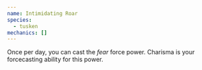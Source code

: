```yaml
---
name: Intimidating Roar
species:
  - tusken
mechanics: []
---
```

Once per day, you can cast the *fear* force power. Charisma is your forcecasting ability for this power.
